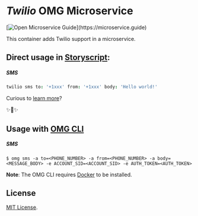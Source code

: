 # _Twilio_ OMG Microservice

[![Open Microservice Guide](https://img.shields.io/badge/OMG%20Enabled-👍-green.svg?)](https://microservice.guide)
<!-- [![Docker Build Status](https://img.shields.io/docker/build/microservices/twilio.svg?style=for-the-badge)](https://hub.docker.com/r/microservices/twilio/) -->

This container adds Twilio support in a microservice.

## Direct usage in [Storyscript](https://storyscript.io/):

##### SMS
```coffee
twilio sms to: '+1xxx' from: '+1xxx' body: 'Hello world!'
```

Curious to [learn more](https://docs.storyscript.io/)?

✨🍰✨

## Usage with [OMG CLI](https://www.npmjs.com/package/omg)

##### SMS
```shell
$ omg sms -a to=<PHONE_NUMBER> -a from=<PHONE_NUMBER> -a body=<MESSAGE_BODY> -e ACCOUNT_SID=<ACCOUNT_SID> -e AUTH_TOKEN=<AUTH_TOKEN>
```

**Note**: The OMG CLI requires [Docker](https://docs.docker.com/install/) to be installed.

## License
[MIT License](https://github.com/omg-services/twilio/blob/master/LICENSE).
